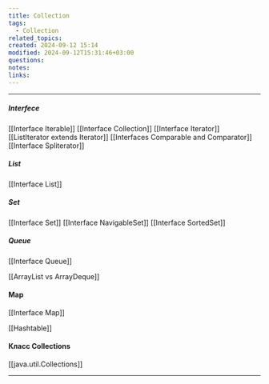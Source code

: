 ```yaml
---
title: Collection
tags:
  - Collection
related_topics: 
created: 2024-09-12 15:14
modified: 2024-09-12T15:31:46+03:00
questions: 
notes: 
links: 
---
```

---
##### Interfece 
[[Interface Iterable]]
[[Interface Collection]]
[[Interface Iterator]]
[[ListIterator extends Iterator]]
[[Interfaces Comparable and Comparator]]
[[Interface Spliterator]]
##### List
[[Interface List]]
##### Set
[[Interface Set]]
[[Interface NavigableSet]]
[[Interface SortedSet]]
##### Queue
[[Interface Queue]]

[[ArrayList vs ArrayDeque]]
#### Map
[[Interface Map]]

[[Hashtable]]

#### Класс Collections
[[java.util.Collections]]


----
